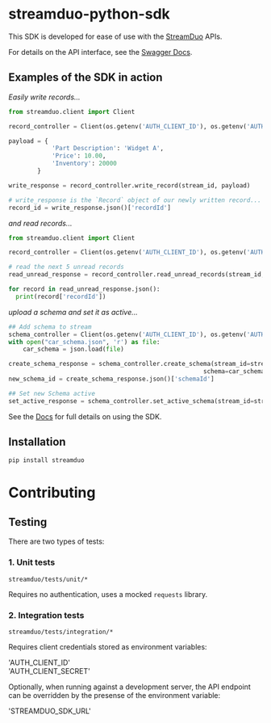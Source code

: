 # streamduo-python-sdk


This SDK is developed for ease of use with the [StreamDuo](https://streamduo.com) APIs.

For details on the API interface, see the [Swagger Docs](https://api.streamduo.com/swagger-ui/index.html?configUrl=/v3/api-docs/swagger-config).


## Examples of the SDK in action

_Easily write records..._

```python
from streamduo.client import Client

record_controller = Client(os.getenv('AUTH_CLIENT_ID'), os.getenv('AUTH_CLIENT_SECRET')).get_record_controller()

payload = {
            'Part Description': 'Widget A',
            'Price': 10.00,
            'Inventory': 20000
        }

write_response = record_controller.write_record(stream_id, payload)

# write_response is the `Record` object of our newly written record...
record_id = write_response.json()['recordId']

```

_and read records..._

```python
from streamduo.client import Client

record_controller = Client(os.getenv('AUTH_CLIENT_ID'), os.getenv('AUTH_CLIENT_SECRET')).get_record_controller()

# read the next 5 unread records
read_unread_response = record_controller.read_unread_records(stream_id, True, 5)

for record in read_unread_response.json():
  print(record['recordId'])

```

_upload a schema and set it as active..._
```python
## Add schema to stream
schema_controller = Client(os.getenv('AUTH_CLIENT_ID'), os.getenv('AUTH_CLIENT_SECRET')).get_schema_controller()
with open("car_schema.json", 'r') as file:
    car_schema = json.load(file)

create_schema_response = schema_controller.create_schema(stream_id=stream_id,
                                                      schema=car_schema, schema_type=SchemaType.JSON)
new_schema_id = create_schema_response.json()['schemaId']

## Set new Schema active
set_active_response = schema_controller.set_active_schema(stream_id=stream_id, schema_id=new_schema_id)
```


See the [Docs](https://docs.streamduo.com/docs/python-sdk-installation) for full details on using the SDK.

## Installation

`pip install streamduo`


# Contributing

## Testing

There are two types of tests:

### 1. Unit tests

`streamduo/tests/unit/*`

Requires no authentication, uses a mocked `requests` library.

### 2. Integration tests

`streamduo/tests/integration/*`

Requires client credentials stored as environment variables:

'AUTH_CLIENT_ID'  
'AUTH_CLIENT_SECRET'

Optionally, when running against a development server, the API endpoint can be overridden by the presense of the environment variable:

'STREAMDUO_SDK_URL'





